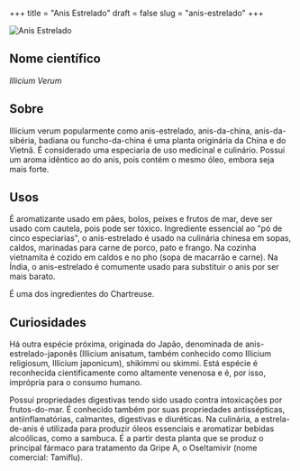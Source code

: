 +++
title = "Anis Estrelado"
draft = false
slug = "anis-estrelado"
+++

![Anis Estrelado](/images/anis-estrelado.png)

## Nome científico

*Illicium Verum*

## Sobre

Illicium verum popularmente como anis-estrelado, anis-da-china, anis-da-sibéria, badiana ou
funcho-da-china é uma planta originária da China e do Vietnã. É considerado uma especiaria de uso medicinal e
culinário. Possui um aroma idêntico ao do anis, pois contém o mesmo óleo, embora seja mais forte.

## Usos

É aromatizante usado em pães, bolos, peixes e frutos de mar, deve ser usado com cautela, pois pode ser tóxico.
Ingrediente essencial ao "pó de cinco especiarias", o anis-estrelado é usado na culinária chinesa em sopas, caldos,
marinadas para carne de porco, pato e frango. Na cozinha vietnamita é cozido em caldos e no pho (sopa de macarrão e
carne). Na Índia, o anis-estrelado é comumente usado para substituir o anis por ser mais barato.

É uma dos ingredientes do Chartreuse.

## Curiosidades

Há outra espécie próxima, originada do Japão, denominada de anis-estrelado-japonês (Illicium anisatum, também conhecido
como Illicium religiosum, Illicium japonicum), shikimmi ou skimmi. Está espécie é reconhecida cientificamente como
altamente venenosa e é, por isso, imprópria para o consumo humano.

Possui propriedades digestivas tendo sido usado contra intoxicações por frutos-do-mar. É conhecido também por suas
propriedades antissépticas, antiinflamatórias, calmantes, digestivas e diuréticas. Na culinária, a estrela-de-anis é
utilizada para produzir óleos essenciais e aromatizar bebidas alcoólicas, como a sambuca. É a partir desta planta que se
produz o principal fármaco para tratamento da Gripe A, o Oseltamivir (nome comercial: Tamiflu).

